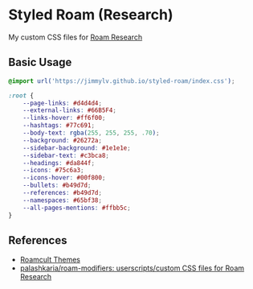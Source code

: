 # Styled Roam (Research)

My custom CSS files for [Roam Research](https://roamresearch.com)

## Basic Usage

```css
@import url('https://jimmylv.github.io/styled-roam/index.css');

:root {
    --page-links: #d4d4d4;
    --external-links: #66B5F4;
    --links-hover: #ff6f00;
    --hashtags: #77c691;
    --body-text: rgba(255, 255, 255, .70);
    --background: #26272a;
    --sidebar-background: #1e1e1e;
    --sidebar-text: #c3bca8;
    --headings: #da844f;
    --icons: #75c6a3;
    --icons-hover: #00f800;
    --bullets: #b49d7d;
    --references: #b49d7d;
    --namespaces: #65bf38;
    --all-pages-mentions: #ffbb5c;
}
```

## References

- [Roamcult Themes](https://roamresearch.com/#/app/help/page/fJRcVITNY)
- [palashkaria/roam-modifiers: userscripts/custom CSS files for Roam Research](https://github.com/palashkaria/roam-modifiers)

